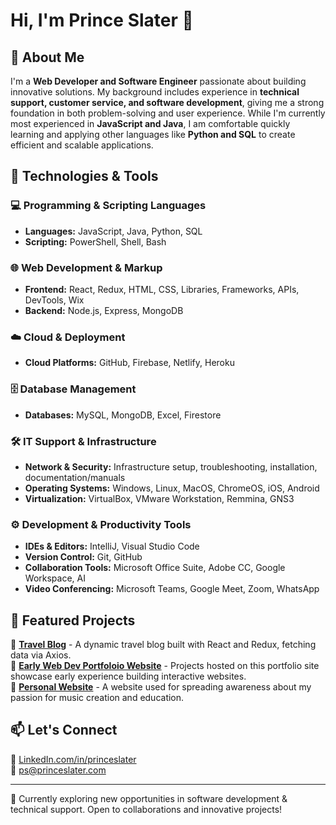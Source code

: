 # Hi, I'm Prince Slater 👋  

## 🚀 About Me  
I'm a **Web Developer and Software Engineer** passionate about building innovative solutions. My background includes experience in **technical support, customer service, and software development**, giving me a strong foundation in both problem-solving and user experience. While I'm currently most experienced in **JavaScript and Java**, I am comfortable quickly learning and applying other languages like **Python and SQL** to create efficient and scalable applications.


## 🔧 Technologies & Tools  

### 💻 Programming & Scripting Languages  
- **Languages:** JavaScript, Java, Python, SQL  
- **Scripting:** PowerShell, Shell, Bash  

### 🌐 Web Development & Markup  
- **Frontend:** React, Redux, HTML, CSS, Libraries, Frameworks, APIs, DevTools, Wix  
- **Backend:** Node.js, Express, MongoDB  

### ☁️ Cloud & Deployment  
- **Cloud Platforms:** GitHub, Firebase, Netlify, Heroku  

### 🗄️ Database Management  
- **Databases:** MySQL, MongoDB, Excel, Firestore  

### 🛠 IT Support & Infrastructure  
- **Network & Security:** Infrastructure setup, troubleshooting, installation, documentation/manuals  
- **Operating Systems:** Windows, Linux, MacOS, ChromeOS, iOS, Android  
- **Virtualization:** VirtualBox, VMware Workstation, Remmina, GNS3  

### ⚙️ Development & Productivity Tools  
- **IDEs & Editors:** IntelliJ, Visual Studio Code  
- **Version Control:** Git, GitHub  
- **Collaboration Tools:** Microsoft Office Suite, Adobe CC, Google Workspace, AI  
- **Video Conferencing:** Microsoft Teams, Google Meet, Zoom, WhatsApp  
 


## 📌 Featured Projects  
🔹 **[Travel Blog](https://github.com/everythinginmoderation2/travelblog)** - A dynamic travel blog built with React and Redux, fetching data via Axios.  
🔹 **[Early Web Dev Portfoloio Website](https://intro-to-ps.netlify.app/)** - Projects hosted on this portfolio site showcase early experience building interactive websites.  
🔹 **[Personal Website](https://github.com/everythinginmoderation2/prince-slater-client)** - A website used for spreading awareness about my passion for music creation and education.



## 📫 Let's Connect  
🔗 [LinkedIn.com/in/princeslater](https://www.linkedin.com/in/princeslater/)  
📧 ps@princeslater.com  

---

🌱 Currently exploring new opportunities in software development & technical support. Open to collaborations and innovative projects!
